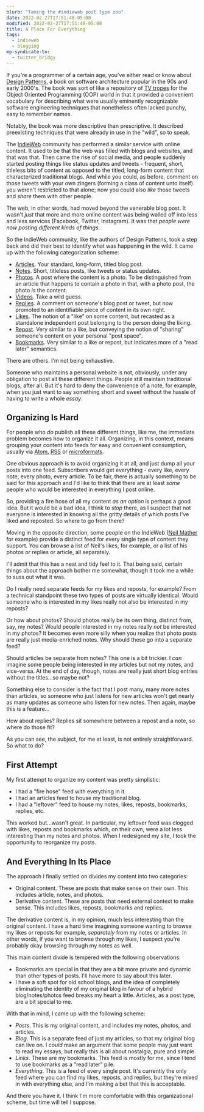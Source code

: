 ```yaml
---
blurb: "Taming the #indieweb post type zoo"
date: 2022-02-27T17:51:48-05:00
modified: 2022-02-27T17:51:48-05:00
title: A Place For Everything
tags:
  - indieweb
  - blogging
mp-syndicate-to:
  - twitter_bridgy
---
```


If you're a programmer of a certain age, you've either read or know about
[Design Patterns][1], a book on software architecture popular in the 90s and
early 2000's.  The book was sort of like a repository of [TV tropes][2] for
the Object Oriented Programming (OOP) world in that it provided a convenient
vocabulary for describing what were usually eminently recognizable software
engineering techniques that nonetheless often lacked punchy, easy to
remember names.

Notably, the book was more descriptive than prescriptive.  It described
preexisting techniques that were already in use in the "wild", so to speak.

The [IndieWeb][3] community has performed a similar service with online
content.  It used to be that the web was filled with blogs and websites, and
that was that.  Then came the rise of social media, and people suddenly
started posting things like status updates and tweets - frequent, short,
titleless bits of content as opposed to the titled, long-form content that
characterized traditional blogs.  And while you could, as before, comment on
those tweets with your own zingers (forming a class of content unto itself)
you weren't restricted to that alone; now you could also *like* those tweets
and *share* them with other people.

The web, in other words, had moved beyond the venerable blog post.  It
wasn't *just* that more and more online content was being walled off into
less and less services (Facebook, Twitter, Instagram).  It was that *people
were now posting different kinds of things*.

So the IndieWeb community, like the authors of Design Patterns, took a step
back and did their best to identify what was happening in the wild.  It came
up with the following categorization scheme:

* [Articles][4].  Your standard, long-form, titled blog post.
* [Notes][5].  Short, titleless posts, like tweets or status updates.
* [Photos][6].  A post where the content is a photo.  To be distinguished
  from an article that happens to contain a photo in that, with a photo
  post, the photo *is* the content.
* [Videos][7].  Take a wild guess.
* [Replies][8].  A comment on someone's blog post or tweet, but now promoted
  to an identifiable piece of content in its own right.
* [Likes][9].  The notion of a "like" on some content, but recasted as a
  standalone independent post belonging to the person doing the liking.
* [Repost][10].  Very similar to a like, but conveying the notion of
  "sharing" someone's content on your personal "post space".
* [Bookmarks][11].  Very similar to a like or repost, but indicates more of
  a "read later" semantics.

There are others.  I'm not being exhaustive.

Someone who maintains a personal website is not, obviously, under any
obligation to post all these different things.  People still maintain
traditional blogs, after all.  But it's hard to deny the convenience of a
note, for example, when you just want to say something short and sweet
without the hassle of having to write a whole *essay*.

## Organizing Is Hard

For people who *do* publish all these different things, like me, the
immediate problem becomes how to organize it all.  Organizing, in this
context, means grouping your content into feeds for easy and convenient
consumption, usually via [Atom][12], [RSS][13] or [microformats][14].

One obvious approach is to avoid organizing it at all, and just dump all
your posts into one feed.  Subscribers would get everything - every like,
every note, every photo, every article.  To be fair, there is actually
something to be said for this approach and I'd like to think that there are
at least *some* people who would be interested in everything I post online.

So, providing a fire hose of all my content *as an option* is perhaps a good
idea.  But it would be a bad idea, I think to *stop* there, as I suspect
that not everyone is interested in knowing all the gritty details of which
posts I've liked and reposted.  So where to go from there?

Moving in the opposite direction, some people on the IndieWeb ([Neil
Mather][15] for example) provide a distinct feed for every single type of
content they support.  You can browse a list of Neil's likes, for example,
or a list of his photos or replies or article, all separately.

I'll admit that this has a neat and tidy feel to it.  That being said,
certain things about the approach bother me somewhat, though it took me a
while to suss out what it was.

Do I really need separate feeds for my likes and reposts, for example?  From
a technical standpoint these two types of posts are virtually identical.
Would someone who is interested in my likes really not also be interested in
my reposts?

Or how about photos?  Should photos really be its own thing, distinct from,
say, my notes?  Would people interested in my notes really *not* be
interested in my photos?  It becomes even more silly when you realize that
photo posts are really just media-enriched notes.  Why should these go into
a separate feed?

Should articles be separate from notes?  This one is a bit trickier.  I
*can* imagine some people being interested in my articles but not my notes,
and vice-versa.  At the end of day, though, notes are really just short blog
entries without the titles...so maybe not?

Something else to consider is the fact that I post many, many more notes
than articles, so someone who just listens for new articles won't get nearly
as many updates as someone who listen for new notes.  Then again, maybe this
is a feature...

How about replies?  Replies sit somewhere between a repost and a note, so
where do those fit?

As you can see, the subject, for me at least, is not entirely
straightforward.  So what to do?

## First Attempt

My first attempt to organize my content was pretty simplistic:

* I had a "fire hose" feed with everything in it.
* I had an articles feed to house my traditional blog.
* I had a "leftover" feed to house my notes, likes, reposts, bookmarks, replies, etc.

This worked but...wasn't great.  In particular, my leftover feed was clogged
with likes, reposts and bookmarks which, on their own, were a lot less
interesting than my notes and photos.  When I redesigned my site, I took the
opportunity to reorganize my posts.

## And Everything In Its Place

The approach I finally settled on divides my content into two categories:

* Original content.  These are posts that make sense on their own.  This includes
  article, notes, and photos.
* Derivative content.  These are posts that need external context to make
  sense.  This includes likes, reposts, bookmarks and replies.

The derivative content is, in my opinion, much less interesting than the
original content.  I have a hard time imagining someone wanting to browse my
likes or reposts for example, *separately* from my notes or articles.  In
other words, if you want to browse through my likes, I suspect you're
probably okay browsing through my notes as well.

This main content divide is tempered with the following observations:

* Bookmarks are special in that they are a bit more private and dynamic than
  other types of posts.  I'll have more to say about this later.
* I have a soft spot for old school blogs, and the idea of completely
  eliminating the identity of my original blog in favour of a hybrid
  blog/notes/photos feed breaks my heart a little.  Articles, as a post
  type, are a bit special to me.

With that in mind, I came up with the following scheme:

* *Posts*. This is my original content, and includes my notes, photos, and
  articles.
* *Blog*.  This is a separate feed of just my articles, so that my original
  blog can live on.  I *could* make an argument that some people may just
  want to read my essays, but really this is all about nostalgia, pure and
  simple.
* *Links*.  These are my bookmarks.  This feed is mostly for me, since I tend
  to use bookmarks as a "read later" pile.
* *Everything*.  This is a feed of every single post.  It's currently the only
  feed where you can find my likes, reposts, and replies, but they're mixed
  in with everything else, and I'm making a bet that this is acceptable.
  
And there you have it.  I think I'm more comfortable with this
organizational scheme, but time will tell I suppose.


[1]: https://en.wikipedia.org/wiki/Design_Patterns
[2]: https://tvtropes.org/
[3]: https://indieweb.org/
[4]: https://indieweb.org/article
[5]: https://indieweb.org/note
[6]: https://indieweb.org/photo
[7]: https://indieweb.org/video
[8]: https://indieweb.org/reply
[9]: https://indieweb.org/like
[10]: https://indieweb.org/repost
[11]: https://indieweb.org/bookmark
[12]: https://en.wikipedia.org/wiki/Atom_(Web_standard)
[13]: https://en.wikipedia.org/wiki/RSS
[14]: https://indieweb.org/microformats
[15]: https://doubleloop.net/
